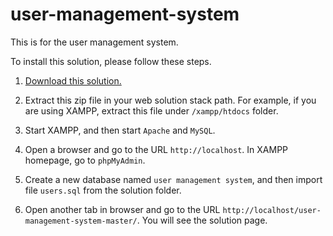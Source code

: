 # user-management-system

This is for the user management system.

To install this solution, please follow these steps.

1.  [Download this solution.](https://github.com/xiaowu217/user-management-system/archive/master.zip)

2.  Extract this zip file in your web solution stack path. For example, if you are using XAMPP, extract this file under `/xampp/htdocs` folder.

3.  Start XAMPP, and then start `Apache` and `MySQL`.

4.  Open a browser and go to the URL `http://localhost`. In XAMPP homepage, go to `phpMyAdmin`.

5.  Create a new database named `user management system`, and then import file `users.sql` from the solution folder.

6.  Open another tab in browser and go to the URL `http://localhost/user-management-system-master/`. You will see the solution page.

